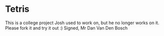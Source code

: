 # Tetris
This is a college project Josh used to work on, but he no longer works on it. 
Please fork it and try it out :) 
Signed, Mr Dan Van Den Bosch 
